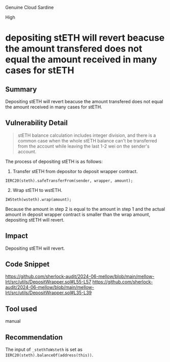Genuine Cloud Sardine

High

# depositing stETH will revert beacuse the amount transfered does not equal the amount received in many cases for stETH

## Summary
Depositing stETH will revert beacuse the amount transfered does not equal the amount received in many cases for stETH.
## Vulnerability Detail
> stETH balance calculation includes integer division, and there is a common case when the whole stETH balance can't be transferred from the account while leaving the last 1-2 wei on the sender's account.

The process of depositing stETH is as follows:
1. Transfer stETH from depositor to deposit wrapper contract.
```solidity
IERC20(steth).safeTransferFrom(sender, wrapper, amount);
```
2. Wrap stETH to wstETH.
```solidity
IWSteth(wsteth).wrap(amount);
```
Because the amount in step 2 is equal to the amount in step 1 and the actual amount in deposit wrapper contract is smaller than the wrap amount, depositing stETH will revert.
## Impact
Depositing stETH will revert.
## Code Snippet
https://github.com/sherlock-audit/2024-06-mellow/blob/main/mellow-lrt/src/utils/DepositWrapper.sol#L55-L57
https://github.com/sherlock-audit/2024-06-mellow/blob/main/mellow-lrt/src/utils/DepositWrapper.sol#L35-L39
## Tool used
manual
## Recommendation
The input of `_stethToWsteth` is set as ` IERC20(steth).balanceOf(address(this))`.